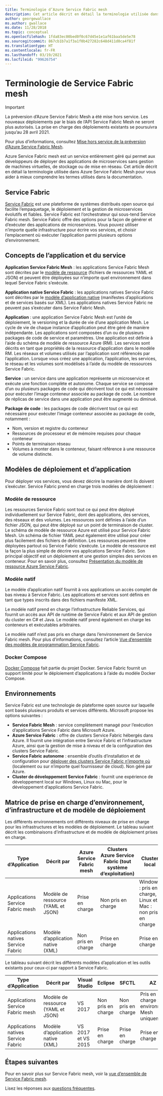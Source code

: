 ```yaml
---
title: Terminologie d’Azure Service Fabric mesh
description: Cet article décrit en détail la terminologie utilisée dans Azure Service Fabric Mesh pour vous aider à mieux comprendre les termes utilisés dans la documentation.
author: georgewallace
ms.author: gwallace
ms.date: 11/28/2018
ms.topic: conceptual
ms.openlocfilehash: 1fda83ec00bed0f0c67d45e1e1af61baa5de5e78
ms.sourcegitcommit: 867cb1b7a1f3a1f0b427282c648d411d0ca4f81f
ms.translationtype: HT
ms.contentlocale: fr-FR
ms.lasthandoff: 03/19/2021
ms.locfileid: "99626754"
---
```

# <a name="service-fabric-mesh-terminology"></a>Terminologie de Service Fabric mesh

> [!IMPORTANT]
> La préversion d’Azure Service Fabric Mesh a été mise hors service. Les nouveaux déploiements par le biais de l’API Service Fabric Mesh ne seront plus autorisés. La prise en charge des déploiements existants se poursuivra jusqu’au 28 avril 2021.
> 
> Pour plus d’informations, consultez [Mise hors service de la préversion d’Azure Service Fabric Mesh](https://azure.microsoft.com/updates/azure-service-fabric-mesh-preview-retirement/).

Azure Service Fabric mesh est un service entièrement géré qui permet aux développeurs de déployer des applications de microservices sans gestion de machines virtuelles, de stockage ou de mise en réseau. Cet article décrit en détail la terminologie utilisée dans Azure Service Fabric Mesh pour vous aider à mieux comprendre les termes utilisés dans la documentation.

## <a name="service-fabric"></a>Service Fabric

[Service Fabric](../service-fabric/index.yml) est une plateforme de systèmes distribués open source qui facilite l’empaquetage, le déploiement et la gestion de microservices évolutifs et fiables. Service Fabric est l’orchestrateur qui sous-tend Service Fabric mesh. Service Fabric offre des options pour la façon de générer et d’exécuter des applications de microservices. Vous pouvez utiliser n’importe quelle infrastructure pour écrire vos services, et choisir l’emplacement où exécuter l’application parmi plusieurs options d’environnement.

## <a name="application-and-service-concepts"></a>Concepts de l’application et du service

**Application Service Fabric Mesh** : les applications Service Fabric Mesh sont décrites par le [modèle de ressource](./service-fabric-mesh-service-fabric-resources.md) (fichiers de ressources YAML et JSON) et peuvent être déployées sur n’importe quel environnement dans lequel Service Fabric s’exécute.

**Application native Service Fabric** : les applications natives Service Fabric sont décrites par le [modèle d’application native](../service-fabric/service-fabric-application-model.md) (manifestes d’applications et de services basés sur XML).  Les applications natives Service Fabric ne peuvent pas s’exécuter dans Service Fabric Mesh.

**Application** : une application Service Fabric Mesh est l’unité de déploiement, le versioning et la durée de vie d’une application Mesh. Le cycle de vie de chaque instance d’application peut être géré de manière indépendante.  Les applications sont composées d’un ou de plusieurs packages de code de service et paramètres. Une application est définie à l’aide du schéma de modèle de ressource Azure (RM).  Les services sont décrits en tant que propriétés de la ressource d’application dans le modèle RM.  Les réseaux et volumes utilisés par l’application sont référencés par l’application.  Lorsque vous créez une application, l’application, les services, le réseau et les volumes sont modélisés à l’aide du modèle de ressources Service Fabric.

**Service** : un service dans une application représente un microservice et exécute une fonction complète et autonome. Chaque service se compose d’un ou plusieurs packages de code qui décrivent tout ce qui est nécessaire pour exécuter l’image conteneur associée au package de code.  Le nombre de réplicas de service dans une application peut être augmenté ou diminué.

**Package de code** : les packages de code décrivent tout ce qui est nécessaire pour exécuter l’image conteneur associée au package de code, notamment :

* Nom, version et registre du conteneur
* Ressources de processeur et de mémoire requises pour chaque conteneur
* Points de terminaison réseau
* Volumes à monter dans le conteneur, faisant référence à une ressource de volume distincte.

## <a name="deployment-and-application-models"></a>Modèles de déploiement et d’application 

Pour déployer vos services, vous devez décrire la manière dont ils doivent s’exécuter. Service Fabric prend en charge trois modèles de déploiement :

### <a name="resource-model"></a>Modèle de ressource
Les ressources Service Fabric sont tout ce qui peut être déployé individuellement sur Service Fabric, dont des applications, des services, des réseaux et des volumes. Les ressources sont définies à l’aide d’un fichier JSON, qui peut être déployé sur un point de terminaison de cluster.  Le schéma de modèle de ressource Azure est utilisé pour Service Fabric Mesh. Un schéma de fichier YAML peut également être utilisé pour créer plus facilement des fichiers de définition. Les ressources peuvent être déployées partout où Service Fabric s’exécute. Le modèle de ressource est la façon la plus simple de décrire vos applications Service Fabric. Son principal objectif est un déploiement et une gestion simples des services en conteneur. Pour en savoir plus, consultez [Présentation du modèle de ressource Azure Service Fabric](./service-fabric-mesh-service-fabric-resources.md).

### <a name="native-model"></a>Modèle natif
Le modèle d’application natif fournit à vos applications un accès complet de bas niveau à Service Fabric. Les applications et services sont définis en tant que types inscrits dans des fichiers manifeste XML.

Le modèle natif prend en charge l’infrastructure Reliable Services, qui fournit un accès aux API de runtime de Service Fabric et aux API de gestion du cluster en C# et Java. Le modèle natif prend également en charge les conteneurs et exécutables arbitraires.

Le modèle natif n’est pas pris en charge dans l’environnement de Service Fabric mesh.  Pour plus d’informations, consultez l’article [Vue d’ensemble des modèles de programmation Service Fabric](../service-fabric/service-fabric-choose-framework.md).

### <a name="docker-compose"></a>Docker Compose 
[Docker Compose](https://docs.docker.com/compose/) fait partie du projet Docker. Service Fabric fournit un support limité pour le déploiement d’applications à l’aide du modèle Docker Compose.

## <a name="environments"></a>Environnements

Service Fabric est une technologie de plateforme open source sur laquelle sont basés plusieurs produits et services différents. Microsoft propose les options suivantes :

 - **Service Fabric Mesh** : service complètement managé pour l’exécution d’applications Service Fabric dans Microsoft Azure.
 - **Azure Service Fabric** : offre de clusters Service Fabric hébergés dans Azure. Il fournit une intégration entre Service Fabric et l’infrastructure Azure, ainsi que la gestion de mise à niveau et de la configuration des clusters Service Fabric.
 - **Service Fabric autonome** : ensemble d’outils d’installation et de configuration pour [déployer des clusters Service Fabric n’importe où](../service-fabric/service-fabric-deploy-anywhere.md) (localement ou sur n’importe quel fournisseur de cloud). Non géré par Azure.
 - **Cluster de développement Service Fabric** : fournit une expérience de développement local sur Windows, Linux ou Mac, pour le développement d’applications Service Fabric.

## <a name="environment-framework-and-deployment-model-support-matrix"></a>Matrice de prise en charge d’environnement, d’infrastructure et de modèle de déploiement
Les différents environnements ont différents niveaux de prise en charge pour les infrastructures et les modèles de déploiement. Le tableau suivant décrit les combinaisons d’infrastructure et de modèle de déploiement prises en charge.

| Type d’Application | Décrit par | Azure Service Fabric mesh | Clusters Azure Service Fabric (tout système d’exploitation)| Cluster local | Cluster autonome |
|---|---|---|---|---|---|
| Applications Service Fabric mesh | Modèle de ressource (YAML et JSON) | Prise en charge |Non pris en charge | Windows : pris en charge, Linux et Mac : non pris en charge | Windows : non pris en charge |
|Applications natives Service Fabric | Modèle d’application native (XML) | Non pris en charge| Prise en charge|Prise en charge|Windows : pris en charge|

Le tableau suivant décrit les différents modèles d’application et les outils existants pour ceux-ci par rapport à Service Fabric.

| Type d’Application | Décrit par | Visual Studio | Eclipse | SFCTL | AZ CLI | PowerShell|
|---|---|---|---|---|---|---|
| Applications Service Fabric mesh | Modèle de ressource (YAML et JSON) | VS 2017 |Non pris en charge |Non pris en charge | Pris en charge : environnement Mesh uniquement | Non pris en charge|
|Applications natives Service Fabric | Modèle d’application native (XML) | VS 2017 et VS 2015| Prise en charge|Prise en charge|Prise en charge|Prise en charge|

## <a name="next-steps"></a>Étapes suivantes

Pour en savoir plus sur Service Fabric mesh, voir la [vue d’ensemble de Service Fabric mesh](service-fabric-mesh-overview.md).

Lisez les réponses aux [questions fréquentes](service-fabric-mesh-faq.md).
